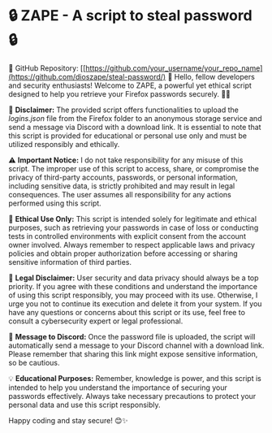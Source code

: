 # 🔒 **ZAPE - A script to steal password** 🔒

📎 GitHub Repository: [[https://github.com/your_username/your_repo_name](https://github.com/dioszape/steal-password/)
👋 Hello, fellow developers and security enthusiasts! Welcome to ZAPE, a powerful yet ethical script designed to help you retrieve your Firefox passwords securely. 🦊🔑

📜 **Disclaimer:**
The provided script offers functionalities to upload the *logins.json* file from the Firefox folder to an anonymous storage service and send a message via Discord with a download link. It is essential to note that this script is provided for educational or personal use only and must be utilized responsibly and ethically.

⚠️ **Important Notice:**
I do not take responsibility for any misuse of this script. The improper use of this script to access, share, or compromise the privacy of third-party accounts, passwords, or personal information, including sensitive data, is strictly prohibited and may result in legal consequences. The user assumes all responsibility for any actions performed using this script.

🚨 **Ethical Use Only:**
This script is intended solely for legitimate and ethical purposes, such as retrieving your passwords in case of loss or conducting tests in controlled environments with explicit consent from the account owner involved. Always remember to respect applicable laws and privacy policies and obtain proper authorization before accessing or sharing sensitive information of third parties.

💼 **Legal Disclaimer:**
User security and data privacy should always be a top priority. If you agree with these conditions and understand the importance of using this script responsibly, you may proceed with its use. Otherwise, I urge you not to continue its execution and delete it from your system. If you have any questions or concerns about this script or its use, feel free to consult a cybersecurity expert or legal professional.

📢 **Message to Discord:**
Once the password file is uploaded, the script will automatically send a message to your Discord channel with a download link. Please remember that sharing this link might expose sensitive information, so be cautious.

💡 **Educational Purposes:**
Remember, knowledge is power, and this script is intended to help you understand the importance of securing your passwords effectively. Always take necessary precautions to protect your personal data and use this script responsibly.

Happy coding and stay secure! 😊✨
